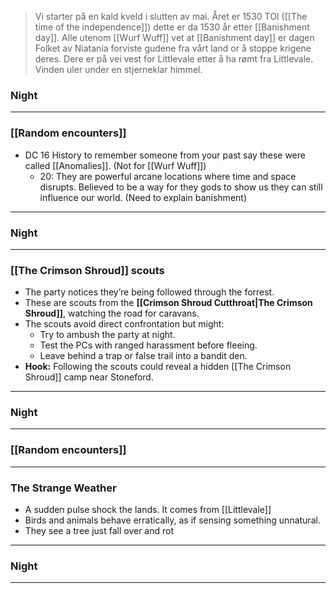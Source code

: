 > Vi starter på en kald kveld i slutten av mai. Året er 1530 TOI ([[The time of the independence]]) dette er da 1530 år etter [[Banishment day]]. Alle utenom [[Wurf Wuff]] vet at [[Banishment day]] er dagen Folket av Niatania forviste gudene fra vårt land or å stoppe krigene deres. 
> Dere er på vei vest for Littlevale etter å ha rømt fra Littlevale. Vinden uler under en stjerneklar himmel. 

### Night

---
###  **[[Random encounters]]**  
 - DC 16 History to remember someone from your past say these were called [[Anomalies]]. (Not for [[Wurf Wuff]])
	 - 20: They are powerful arcane locations where time and space disrupts. Believed to be a way for they gods to show us they can still influence our world. (Need to explain banishment)
---
### Night 

--- 
### **[[The Crimson Shroud]] scouts** 

- The party notices they’re being followed through the forrest.
- These are scouts from the **[[Crimson Shroud Cutthroat|The Crimson Shroud]]**, watching the road for caravans.
- The scouts avoid direct confrontation but might:
    - Try to ambush the party at night.
    - Test the PCs with ranged harassment before fleeing.
    - Leave behind a trap or false trail into a bandit den.
- **Hook:** Following the scouts could reveal a hidden [[The Crimson Shroud]] camp near Stoneford.
---
### Night 

---
### **[[Random encounters]]**

---
### **The Strange Weather**

- A sudden pulse shock the lands. It comes from [[Littlevale]]
- Birds and animals behave erratically, as if sensing something unnatural.
- They see a tree just fall over and rot
---
### Night 

--- 
